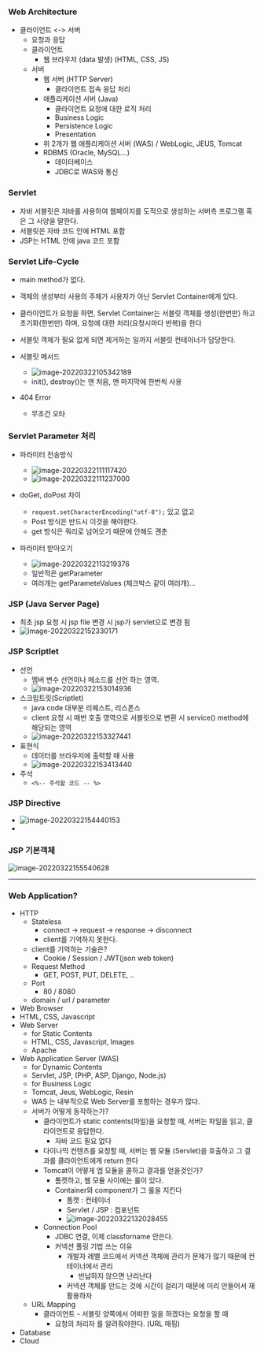 ### Web Architecture

- 클라이언트 <-> 서버
  - 요청과 응답
  - 클라이언트
    - 웹 브라우저 (data 발생) (HTML, CSS, JS)
  - 서버
    - 웹 서버 (HTTP Server)
      - 클라이언트 접속 응답 처리
    - 애플리케이션 서버 (Java)
      - 클라이언트 요청에 대한 로직 처리
      - Business Logic
      - Persistence Logic
      - Presentation
    - 위 2개가 웹 애플리케이션 서버 (WAS) / WebLogic, JEUS, Tomcat
    - RDBMS (Oracle, MySQL...)
      - 데이터베이스
      - JDBC로 WAS와 통신

### Servlet

- 자바 서블릿은 자바를 사용하여 웹페이지를 도적으로 생성하는 서버측 프로그램 혹은 그 사양을 말한다.
- 서블릿은 자바 코드 안에 HTML 포함
- JSP는 HTML 안에 java 코드 포함

### Servlet Life-Cycle

- main method가 없다.
- 객체의 생성부터 사용의 주체가 사용자가 아닌 Servlet Container에게 있다.
- 클라이언트가 요청을 하면, Servlet Container는 서블릿 객체를 생성(한번만) 하고 초기화(한번만) 하며, 요청에 대한 처리(요청시마다 반복)을 한다
- 서블릿 객체가 필요 없게 되면 제거하는 일까지 서블릿 컨테이너가 담당한다.

- 서블릿 메서드
  - ![image-20220322105342189](0322.assets/image-20220322105342189.png)
  - init(), destroy()는 맨 처음, 맨 마지막에 한번씩 사용

- 404 Error
  - 무조건 오타

### Servlet Parameter 처리

- 파라미터 전송방식
  - ![image-20220322111117420](0322.assets/image-20220322111117420.png)
  - ![image-20220322111237000](0322.assets/image-20220322111237000.png)

- doGet, doPost 차이
  - `request.setCharacterEncoding("utf-8");` 있고 없고
  - Post 방식은 반드시 이것을 해야한다.
  - get 방식은 쿼리로 넘어오기 때문에 안해도 괜춘
- 파라미터 받아오기
  - ![image-20220322113219376](0322.assets/image-20220322113219376.png)
  - 일반적은 getParameter
  - 여러개는 getParameteValues (체크박스 같이 여러개)...

### JSP (Java Server Page)

- 최초 jsp 요청 시 jsp file 변경 시 jsp가 servlet으로 변경 됨
- ![image-20220322152330171](0322.assets/image-20220322152330171.png)

### JSP Scriptlet

- 선언
  - 멤버 변수 선언이나 메소드를 선언 하는 영역.
  - ![image-20220322153014936](0322.assets/image-20220322153014936.png)
- 스크립트릿(Scriptlet)
  - java code 대부분 리퀘스트, 리스폰스
  - client 요청 시 매번 호출 영역으로 서블릿으로 변환 시 service() method에 해당되는 영역
  - ![image-20220322153327441](0322.assets/image-20220322153327441.png)
- 표현식
  - 데이터를 브라우저에 출력할 때 사용
  - ![image-20220322153413440](0322.assets/image-20220322153413440.png)
- 주석
  - `<%-- 주석할 코드 -- %>`

### JSP Directive

- ![image-20220322154440153](0322.assets/image-20220322154440153.png)
- 

### JSP 기본객체

![image-20220322155540628](0322.assets/image-20220322155540628.png)

---------------------------------

### Web Application?

- HTTP
  - Stateless
    - connect -> request -> response -> disconnect
    - client를 기억하지 못한다.
  - client를 기억하는 기술은?
    - Cookie / Session / JWT(json web token)
  - Request Method
    - GET, POST, PUT, DELETE, ..
  - Port
    - 80 / 8080
  - domain / url / parameter
- Web Browser
- HTML, CSS, Javascript
- Web Server
  - for Static Contents
  - HTML, CSS, Javascript, Images
  - Apache
- Web Application Server (WAS)
  - for Dynamic Contents
  - Servlet, JSP, (PHP, ASP, Django, Node.js)
  - for Business Logic
  - Tomcat, Jeus, WebLogic, Resin
  - WAS 는 내부적으로 Web Server를 포함하는 경우가 많다.
  - 서버가 어떻게 동작하는가?
    - 클라이언트가 static contents(파일)을 요청할 때, 서버는 파일을 읽고, 클라이언트로 응답한다.
      - 자바 코드 필요 없다
    - 다이나믹 컨텐츠를 요청할 때, 서버는 웹 모듈 (Servlet)을 호출하고 그 결과를 클라이언트에게 return 한다
    - Tomcat이 어떻게 엡 모듈을 콜하고 결과를 얻을것인가?
      - 톰캣하고, 웹 모듈 사이에는 룰이 있다.
      - Container와 component가 그 룰을 지킨다
        - 톰캣 : 컨테이너
        - Servlet / JSP : 컴포넌트
        - ![image-20220322132028455](0322.assets/image-20220322132028455.png)
    - Connection Pool
      - JDBC 연결, 이제 classforname 안쓴다.
      - 커넥션 풀링 기법 쓰는 이유
        - 개발자 레벨 코드에서 커넥션 객체에 관리가 문제가 많기 때문에 컨테이너에서 관리
          - 반납하지 않으면 난리난다
        - 커넥션 객체를 만드는 것에 시간이 걸리기 때문에 미리 만들어서 재활용하자
  - URL Mapping
    - 클라이언트 - 서블릿 양쪽에서 어떠한 일을 하겠다는 요청을 할 때
      - 요청의 처리자 를 알려줘야한다. (URL 매핑)
- Database
- Cloud













